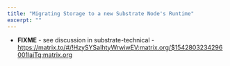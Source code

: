 ```yaml
---
title: "Migrating Storage to a new Substrate Node's Runtime"
excerpt: ""
---
```

* **FIXME** - see discussion in substrate-technical - https://matrix.to/#/!HzySYSaIhtyWrwiwEV:matrix.org/$1542803234296001lajTq:matrix.org